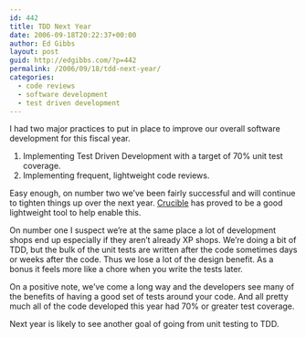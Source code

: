 ```yaml
---
id: 442
title: TDD Next Year
date: 2006-09-18T20:22:37+00:00
author: Ed Gibbs
layout: post
guid: http://edgibbs.com/?p=442
permalink: /2006/09/18/tdd-next-year/
categories:
  - code reviews
  - software development
  - test driven development
---
```

I had two major practices to put in place to improve our overall software development for this fiscal year. 

  1. Implementing Test Driven Development with a target of 70% unit test coverage.
  2. Implementing frequent, lightweight code reviews.

Easy enough, on number two we&#8217;ve been fairly successful and will continue to tighten things up over the next year. [Crucible](http://www.cenqua.com/crucible/) has proved to be a good lightweight tool to help enable this.

On number one I suspect we&#8217;re at the same place a lot of development shops end up especially if they aren&#8217;t already XP shops. We&#8217;re doing a bit of TDD, but the bulk of the unit tests are written after the code sometimes days or weeks after the code. Thus we lose a lot of the design benefit. As a bonus it feels more like a chore when you write the tests later.

On a positive note, we&#8217;ve come a long way and the developers see many of the benefits of having a good set of tests around your code. And all pretty much all of the code developed this year had 70% or greater test coverage.

Next year is likely to see another goal of going from unit testing to TDD.